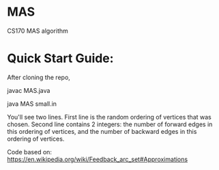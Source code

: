 # MAS
CS170 MAS algorithm

Quick Start Guide:
==================
After cloning the repo,

javac MAS.java

java MAS small.in

You'll see two lines. First line is the random ordering of vertices that was chosen. Second line contains 2 integers: the number of forward edges in this ordering of vertices, and the number of backward edges in this ordering of vertices.

Code based on:
https://en.wikipedia.org/wiki/Feedback_arc_set#Approximations
